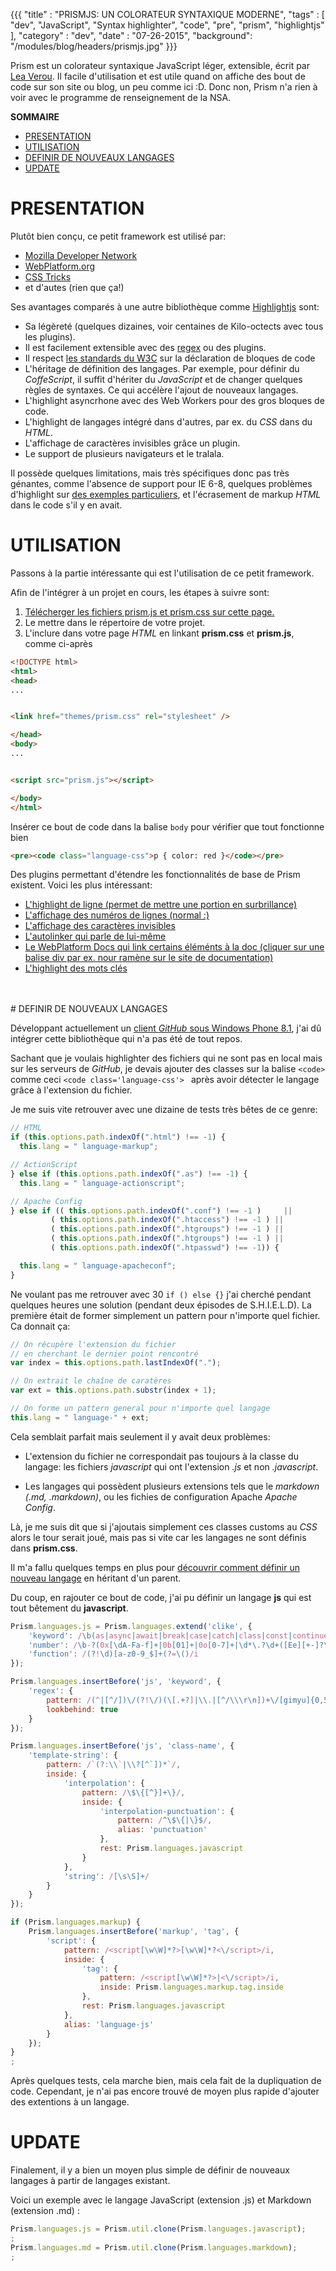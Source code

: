 {{{
    "title"     : "PRISMJS: UN COLORATEUR SYNTAXIQUE MODERNE",
    "tags"      : [ "dev", "JavaScript", "Syntax highlighter", "code", "pre", "prism", "highlightjs" ],
    "category"  : "dev",
    "date"      : "07-26-2015",
    "background": "/modules/blog/headers/prismjs.jpg"
}}}

Prism est un colorateur syntaxique JavaScript léger, extensible,
écrit par [Lea Verou](http://lea.verou.me).
Il facile d'utilisation et est utile quand on affiche des bout de code
sur son site ou blog, un peu comme ici :D.
Donc non, Prism n'a rien à voir avec le programme de renseignement de la NSA.   

**SOMMAIRE**

- [PRESENTATION](#presentation)
- [UTILISATION](#utilisation)
- [DEFINIR DE NOUVEAUX LANGAGES](#definir-de-nouveaux-langages)
- [UPDATE](#update)   

# PRESENTATION <a name="presentation"></a>

Plutôt bien conçu, ce petit framework est utilisé par:
- [Mozilla Developer Network](https://developer.mozilla.org/fr/)
- [WebPlatform.org](https://www.webplatform.org)
- [CSS Tricks](https://css-tricks.com)
- et d'autes (rien que ça!)

Ses avantages comparés à une autre bibliothèque comme [Highlightjs](https://highlightjs.org)
sont:

- Sa légèreté (quelques dizaines, voir centaines de Kilo-octects
avec tous les plugins).
- Il est facilement extensible avec des [regex](https://regex101.com) ou des plugins.
- Il respect
[les standards du W3C](http://www.w3.org/TR/html5/text-level-semantics.html#the-code-element)
sur la déclaration de bloques de code
- L'héritage de définition des langages. Par exemple,
pour définir du _CoffeScript_, il suffit d'hériter du _JavaScript_
et de changer quelques règles de syntaxes. Ce qui accélère l'ajout de nouveaux langages.
- L'highlight asyncrhone avec des Web Workers pour des gros bloques de code.
- L'highlight de langages intégré dans d'autres, par ex. du _CSS_ dans du _HTML_.
- L'affichage de caractères invisibles grâce un plugin.
- Le support de plusieurs navigateurs et le tralala.


Il possède quelques limitations, mais très spécifiques donc pas très génantes,
comme l'absence de support pour IE 6-8,
quelques problèmes d'highlight sur
[des exemples particuliers](http://prismjs.com/examples.html#failures),
et l'écrasement de markup _HTML_ dans le code s'il y en avait.    


# UTILISATION <a name="utilisation"></a>

Passons à la partie intéressante qui est l'utilisation de ce petit framework.

Afin de l'intégrer à un projet en cours, les étapes à suivre sont:

1. [Télécherger les fichiers prism.js et prism.css sur cette page.](http://prismjs.com/download.html)
2. Le mettre dans le répertoire de votre projet.
3. L'inclure dans votre page _HTML_ en linkant **prism.css** et **prism.js**, comme ci-après

```html
<!DOCTYPE html>
<html>
<head>
...


<link href="themes/prism.css" rel="stylesheet" />

</head>
<body>
...


<script src="prism.js"></script>

</body>
</html>
```

Insérer ce bout de code dans la balise ```body``` pour vérifier que tout fonctionne bien

```html
<pre><code class="language-css">p { color: red }</code></pre>
```

Des plugins permettant d'étendre les fonctionnalités de base de Prism existent.
Voici les plus intéressant:

* [L'highlight de ligne (permet de mettre une portion en surbrillance)](http://prismjs.com/plugins/line-highlight)
* [L'affichage des numéros de lignes (normal :)](http://prismjs.com/plugins/line-numbers)
* [L'affichage des caractères invisibles](http://prismjs.com/plugins/show-invisibles)
* [L'autolinker qui parle de lui-même](http://prismjs.com/plugins/autolinker)
* [Le WebPlatform Docs qui link certains éléménts à la doc (cliquer sur une balise div par ex. nour ramène sur le site de documentation)](http://prismjs.com/plugins/wpd)
* [L'highlight des mots clés](http://prismjs.com/plugins/highlight-keywords)


<br>
<br>
# DEFINIR DE NOUVEAUX LANGAGES <a name="definir-de-nouveaux-langages"></a>

Développant actuellement un [client _GitHub_ sous Windows Phone 8.1](https://github.com/rootasjey/octopull), j'ai dû intégrer cette bibliothèque qui n'a pas été de tout repos.

Sachant que je voulais highlighter des fichiers qui ne sont pas en local mais sur les serveurs de _GitHub_, je devais ajouter des classes sur la balise ```<code> ``` comme ceci ```<code class='language-css'> ``` après avoir détecter le langage grâce à l'extension du fichier.

Je me suis vite retrouver avec une dizaine de tests très bêtes de ce genre:

```javascript
// HTML
if (this.options.path.indexOf(".html") !== -1) {
  this.lang = " language-markup";

// ActionScript
} else if (this.options.path.indexOf(".as") !== -1) {
  this.lang = " language-actionscript";

// Apache Config
} else if (( this.options.path.indexOf(".conf") !== -1 )     ||
         ( this.options.path.indexOf(".htaccess") !== -1 ) ||
         ( this.options.path.indexOf(".htgroups") !== -1 ) ||
         ( this.options.path.indexOf(".htgroups") !== -1 ) ||
         ( this.options.path.indexOf(".htpasswd") !== -1)) {

  this.lang = " language-apacheconf";
}
```

Ne voulant pas me retrouver avec 30 ```if () else {}``` j'ai cherché pendant quelques heures une solution (pendant deux épisodes de S.H.I.E.L.D). La première était de former simplement un pattern pour n'importe quel fichier. Ca donnait ça:

```javascript
// On récupère l'extension du fichier
// en cherchant le dernier point rencontré
var index = this.options.path.lastIndexOf(".");

// On extrait le chaîne de caratères
var ext = this.options.path.substr(index + 1);

// On forme un pattern general pour n'importe quel langage
this.lang = " language-" + ext;
```

Cela semblait parfait mais seulement il y avait deux problèmes:

* L'extension du fichier ne correspondait pas toujours à la classe du langage: les fichiers _javascript_ qui ont l'extension _.js_ et non _.javascript_.

* Les langages qui possèdent plusieurs extensions tels que le _markdown (.md, .markdown)_, ou les fichies de configuration Apache _Apache Config_.


Là, je me suis dit que si j'ajoutais simplement ces classes customs au _CSS_ alors le tour serait joué, mais pas si vite car les langages ne sont définis dans **prism.css**.

Il m'a fallu quelques temps en plus pour [découvrir comment définir un nouveau langage](http://prismjs.com/extending.html) en héritant d'un parent.

Du coup, en rajouter ce bout de code, j'ai pu définir un langage __js__ qui est tout bêtement du __javascript__.

```javascript
Prism.languages.js = Prism.languages.extend('clike', {
    'keyword': /\b(as|async|await|break|case|catch|class|const|continue|debugger|default|delete|do|else|enum|export|extends|false|finally|for|from|function|get|if|implements|import|in|instanceof|interface|let|new|null|of|package|private|protected|public|return|set|static|super|switch|this|throw|true|try|typeof|var|void|while|with|yield)\b/,
    'number': /\b-?(0x[\dA-Fa-f]+|0b[01]+|0o[0-7]+|\d*\.?\d+([Ee][+-]?\d+)?|NaN|Infinity)\b/,
    'function': /(?!\d)[a-z0-9_$]+(?=\()/i
});

Prism.languages.insertBefore('js', 'keyword', {
    'regex': {
        pattern: /(^|[^/])\/(?!\/)(\[.+?]|\\.|[^/\\\r\n])+\/[gimyu]{0,5}(?=\s*($|[\r\n,.;})]))/,
        lookbehind: true
    }
});

Prism.languages.insertBefore('js', 'class-name', {
    'template-string': {
        pattern: /`(?:\\`|\\?[^`])*`/,
        inside: {
            'interpolation': {
                pattern: /\$\{[^}]+\}/,
                inside: {
                    'interpolation-punctuation': {
                        pattern: /^\$\{|\}$/,
                        alias: 'punctuation'
                    },
                    rest: Prism.languages.javascript
                }
            },
            'string': /[\s\S]+/
        }
    }
});

if (Prism.languages.markup) {
    Prism.languages.insertBefore('markup', 'tag', {
        'script': {
            pattern: /<script[\w\W]*?>[\w\W]*?<\/script>/i,
            inside: {
                'tag': {
                    pattern: /<script[\w\W]*?>|<\/script>/i,
                    inside: Prism.languages.markup.tag.inside
                },
                rest: Prism.languages.javascript
            },
            alias: 'language-js'
        }
    });
}
;
```

Après quelques tests, cela marche bien, mais cela fait de la dupliquation de code. Cependant, je n'ai pas encore trouvé de moyen plus rapide d'ajouter des extentions à un langage.

# UPDATE <a name="update"></a>

Finalement, il y a bien un moyen plus simple de définir de nouveaux langages à partir de langages existant.

Voici un exemple avec le langage JavaScript (extension .js) et Markdown (extension .md) :

```javascript
Prism.languages.js = Prism.util.clone(Prism.languages.javascript);
;
Prism.languages.md = Prism.util.clone(Prism.languages.markdown);
;
```
